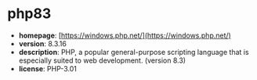 # php83

- **homepage**: [https://windows.php.net/](https://windows.php.net/)
- **version**: 8.3.16
- **description**: PHP, a popular general-purpose scripting language that is especially suited to web development. (version 8.3)
- **license**: PHP-3.01

